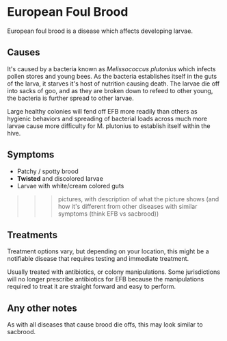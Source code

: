# European Foul Brood

European foul brood is a disease which affects developing larvae. 

## Causes

It's caused by a bacteria known as *Melissococcus plutonius* which infects pollen stores and young bees. As the bacteria establishes itself in the guts of the larva, it starves it's host of nutrition causing death. The larvae die off into sacks of goo, and as they are broken down to refeed to other young, the bacteria is further spread to other larvae.

Large healthy colonies will fend off EFB more readily than others as hygienic behaviors and spreading of bacterial loads across much more larvae cause more difficulty for M. plutonius to establish itself within the hive. 

## Symptoms

* Patchy / spotty brood
* **Twisted** and discolored larvae
* Larvae with white/cream colored guts


>>> pictures, with description of what the picture shows (and how it's different from other diseases with similar symptoms (think EFB vs sacbrood))

## Treatments

Treatment options vary, but depending on your location, this might be a notifiable disease that requires testing and immediate treatment.

Usually treated with antibiotics, or colony manipulations. Some jurisdictions will no longer prescribe antibiotics for EFB because the manipulations required to treat it are straight forward and easy to perform. 

## Any other notes

As with all diseases that cause brood die offs, this may look similar to sacbrood.